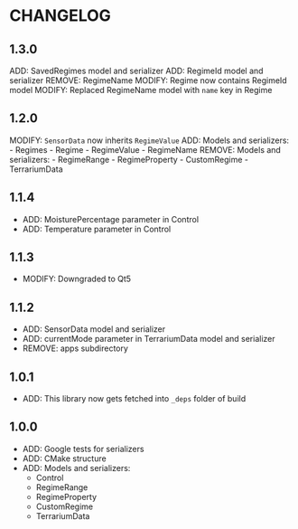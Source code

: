 # CHANGELOG

## 1.3.0
ADD: SavedRegimes model and serializer
ADD: RegimeId model and serializer
REMOVE: RegimeName
MODIFY: Regime now contains RegimeId model
MODIFY: Replaced RegimeName model with `name` key in Regime 

## 1.2.0
MODIFY: `SensorData` now inherits `RegimeValue`
ADD: Models and serializers:
	- Regimes
	- Regime
	- RegimeValue
	- RegimeName
REMOVE: Models and serializers:
	- RegimeRange
	- RegimeProperty
	- CustomRegime
	- TerrariumData

## 1.1.4
- ADD: MoisturePercentage parameter in Control
- ADD: Temperature parameter in Control

## 1.1.3
- MODIFY: Downgraded to Qt5

## 1.1.2
- ADD: SensorData model and serializer
- ADD: currentMode parameter in TerrariumData model and serializer
- REMOVE: apps subdirectory

## 1.0.1
- ADD: This library now gets fetched into `_deps` folder of build

## 1.0.0
- ADD: Google tests for serializers
- ADD: CMake structure
- ADD: Models and serializers:
    - Control
    - RegimeRange
    - RegimeProperty
    - CustomRegime
    - TerrariumData
